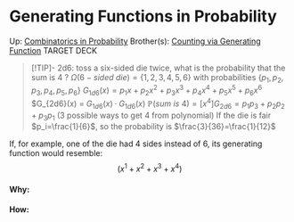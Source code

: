 # Generating Functions in Probability

Up: [Combinatorics in Probability](combinatorics_in_probability)
Brother(s): [Counting via Generating Function](counting_via_generating_function)
TARGET DECK

> [!TIP]- 2d6: toss a six-sided die twice, what is the probability that the sum is 4 ?
> $Ω(6-sided\ die) = \{1, 2, 3, 4, 5, 6\}$ with probabilities $\{p_1, p_2, p_3, p_4, p_5, p_6\}$
> $G_{1d6}(x) = p_1x + p_2x^2 + p_3x^3 + p_4x^4 + p_5x^5 + p_6x^6$
> $G_{2d6}(x) = $G_{1d6}(x) · G_{1d6}(x)$
> $\mathbb{P}(sum\ is\ 4) = [x^4]G_{2d6}=p_1p_3 + p_2p_2 + p_3p_1$ (3 possible ways to get 4 from polynomial)
> If the die is fair $p_i=\frac{1}{6}$, so the probability is $\frac{3}{36}=\frac{1}{12}$  


If, for example, one of the die had 4 sides instead of 6, its generating function would resemble:
$$ (x^1 + x^2 + x^3 + x^4 ) $$


































#### Why:
#### How:









